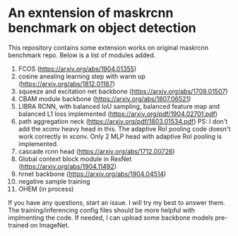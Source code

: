 # An exntension of maskrcnn benchmark on object detection

This repository contains some extension works on original maskrcnn benchmark repo. Below is a list of modules added.

1. FCOS (https://arxiv.org/abs/1904.01355)
2. cosine anealing learning step with warm up (https://arxiv.org/abs/1812.01187)
3. squeeze and excitation net backbone (https://arxiv.org/abs/1709.01507)
4. CBAM module backbone (https://arxiv.org/abs/1807.06521)
5. LIBRA RCNN, with balanced IoU sampling, balanced feature map and balanced L1 loss implemented (https://arxiv.org/pdf/1904.02701.pdf)
6. path aggregation neck (https://arxiv.org/pdf/1803.01534.pdf) PS: I don't add the xconv heavy head in this. The adaptive RoI pooling code doesn't work correctly in xconv. Only 2 MLP head with adaptive RoI pooling is implemented.   
7. cascade rcnn head (https://arxiv.org/abs/1712.00726)
8. Global context block module in ResNet (https://arxiv.org/abs/1904.11492)
9. hrnet backbone (https://arxiv.org/abs/1904.04514)
10. negative sample training 
11. OHEM (in process)

If you have any questions, start an issue. I will try my best to answer them. The training/inferencing config files should be more helpful with implmenting the code. If needed, I can upload some backbone models pre-trained on ImageNet.

